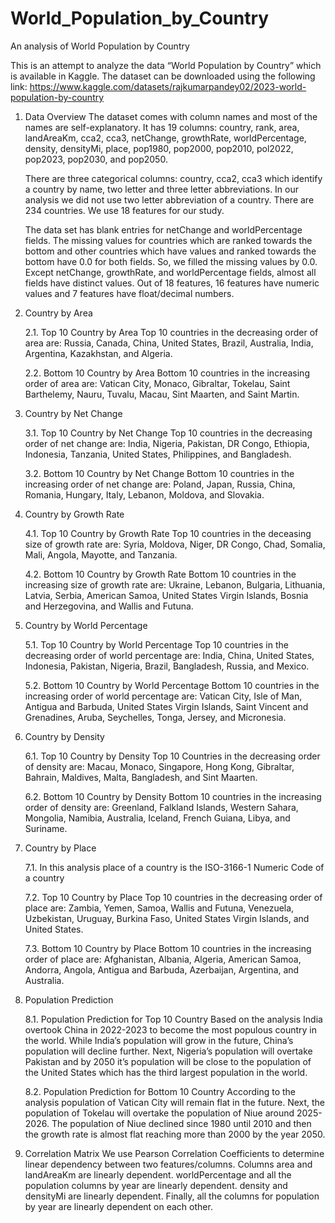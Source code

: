 # World_Population_by_Country
An analysis of World Population by Country

This is an attempt to analyze the data “World Population by Country” which is available in Kaggle. The dataset can be downloaded using the following link: https://www.kaggle.com/datasets/rajkumarpandey02/2023-world-population-by-country
1.	Data Overview
    The dataset comes with column names and most of the names are self-explanatory.  It has 19 columns: country, rank, area, landAreaKm, cca2, cca3, 
    netChange, growthRate, worldPercentage, density, densityMi, place, pop1980, pop2000, pop2010, pol2022, pop2023, pop2030, and pop2050.

     There are three categorical columns: country, cca2, cca3 which identify a country by name, two letter and three letter abbreviations. In our 
     analysis we did not use two letter abbreviation of a country. There are 234 countries. We use 18 features for our study.

     The data set has blank entries for netChange and worldPercentage fields. The missing values for countries which are ranked towards the bottom and 
      other countries which have values and ranked towards the bottom have 0.0 for both fields. So, we filled the missing values by 0.0. Except 
      netChange, growthRate, and worldPercentage fields, almost all fields have distinct values. Out of 18 features, 16 features have numeric values and 
      7 features have float/decimal numbers.

2.	Country by Area

  	2.1. Top 10 Country by Area
         Top 10 countries in the decreasing order of area are: Russia, Canada, China, United States, Brazil, Australia, India, Argentina, Kazakhstan, and 
         Algeria.

    2.2.	Bottom 10 Country by Area
          Bottom 10 countries in the increasing order of area are: Vatican City, Monaco, Gibraltar, Tokelau, Saint Barthelemy, Nauru, Tuvalu, Macau, Sint 
          Maarten, and Saint Martin.

3.	Country by Net Change

  	3.1.	Top 10 Country by Net Change
          Top 10 countries in the decreasing order of net change are: India, Nigeria, Pakistan, DR Congo, Ethiopia, Indonesia, Tanzania, United States, 
          Philippines, and Bangladesh.

     3.2.	Bottom 10 Country by Net Change
          Bottom 10 countries in the increasing order of net change are: Poland, Japan, Russia, China, Romania, Hungary, Italy, Lebanon, Moldova, and 
          Slovakia.

4.	Country by Growth Rate

  	4.1.	Top 10 Country by Growth Rate
          Top 10 countries in the deceasing size of growth rate are: Syria, Moldova, Niger, DR Congo, Chad, Somalia, Mali, Angola, Mayotte, and Tanzania.

     4.2.	Bottom 10 Country by Growth Rate
          Bottom 10 countries in the increasing size of growth rate are: Ukraine, Lebanon, Bulgaria, Lithuania, Latvia, Serbia, American Samoa, United 
          States Virgin Islands, Bosnia and Herzegovina, and Wallis and Futuna.

5.	Country by World Percentage
   
     5.1.	Top 10 Country by World Percentage
          Top 10 countries in the decreasing order of world percentage are: India, China, United States, Indonesia, Pakistan, Nigeria, Brazil, 
           Bangladesh, Russia, and Mexico.

      5.2.	Bottom 10 Country by World Percentage
            Bottom 10 countries in the increasing order of world percentage are: Vatican City, Isle of Man, Antigua and Barbuda, United States Virgin 
            Islands, Saint Vincent and Grenadines, Aruba, Seychelles, Tonga, Jersey, and Micronesia.

6.	Country by Density

    6.1.	Top 10 Country by Density
           Top 10 Countries in the decreasing order of density are: Macau, Monaco, Singapore, Hong Kong, Gibraltar, Bahrain, Maldives, Malta, Bangladesh, 
           and Sint Maarten.

     6.2.	Bottom 10 Country by Density 
          Bottom 10 countries in the increasing order of density are: Greenland, Falkland Islands, Western Sahara, Mongolia, Namibia, Australia, Iceland, 
          French Guiana, Libya, and Suriname.

7.	Country by Place

     7.1.	In this analysis place of a country is the ISO-3166-1 Numeric Code of a country

     7.2.	Top 10 Country by Place
           Top 10 countries in the decreasing order of place are: Zambia, Yemen, Samoa, Wallis and Futuna, Venezuela, Uzbekistan, Uruguay, Burkina Faso, 
           United States Virgin Islands, and United States.

      7.3.	Bottom 10 Country by Place
            Bottom 10 countries in the increasing order of place are: Afghanistan, Albania, Algeria, American Samoa, Andorra, Angola, Antigua and 
            Barbuda, Azerbaijan, Argentina, and Australia.

8.	Population Prediction

    8.1.	Population Prediction for Top 10 Country
          Based on the analysis India overtook China in 2022-2023 to become the most populous country in the world. While India’s population will grow in 
          the future, China’s population will decline further. Next, Nigeria’s population will overtake Pakistan and by 2050 it’s population will be 
          close to the population of the United States which has the third largest population in the world.

    8.2.	Population Prediction for Bottom 10 Country
          According to the analysis population of Vatican City will remain flat in the future. Next, the population of Tokelau will overtake the 
          population of Niue around 2025-2026. The population of Niue declined since 1980 until 2010 and then the growth rate is almost flat reaching 
          more than 2000 by the year 2050.

9.	Correlation Matrix
    We use Pearson Correlation Coefficients to determine linear dependency between two features/columns. Columns area and landAreaKm are linearly 
     dependent. worldPercentage and all the population columns by year are linearly dependent. density and densityMi are linearly dependent. Finally, all 
     the columns for population by year are linearly dependent on each other.
